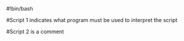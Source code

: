 #!bin/bash

#Script 1 indicates what program must be used to interpret the script

#Script 2 is a comment

